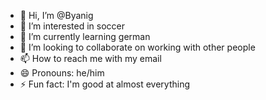 - 👋 Hi, I’m @Byanig
- 👀 I’m interested in soccer 
- 🌱 I’m currently learning german
- 💞️ I’m looking to collaborate on working with other people
- 📫 How to reach me with my email
- 😄 Pronouns: he/him
- ⚡ Fun fact: I'm good at almost everything

<!---
Byanig/Byanig is a ✨ special ✨ repository because its `README.md` (this file) appears on your GitHub profile.
You can click the Preview link to take a look at your changes.
--->
